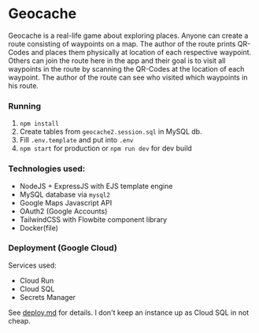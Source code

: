# Geocache

Geocache is a real-life game about exploring places. Anyone can create a route consisting of waypoints on a map. The author of the route prints QR-Codes and places them physically at location of each respective waypoint. Others can join the route here in the app and their goal is to visit all waypoints in the route by scanning the QR-Codes at the location of each waypoint. The author of the route can see who visited which waypoints in his route.

### Running
1. `npm install`
2. Create tables from `geocache2.session.sql` in MySQL db.
3. Fill `.env.template` and put into `.env`
4. `npm start` for production or `npm run dev` for dev build

### Technologies used:
* NodeJS + ExpressJS with EJS template engine
* MySQL database via `mysql2`
* Google Maps Javascript API
* OAuth2 (Google Accounts)
* TailwindCSS with Flowbite component library
* Docker(file)

### Deployment (Google Cloud)

Services used:
* Cloud Run
* Cloud SQL
* Secrets Manager

See [deploy.md](./deploy.md) for details. I don't keep an instance up as Cloud SQL in not cheap.